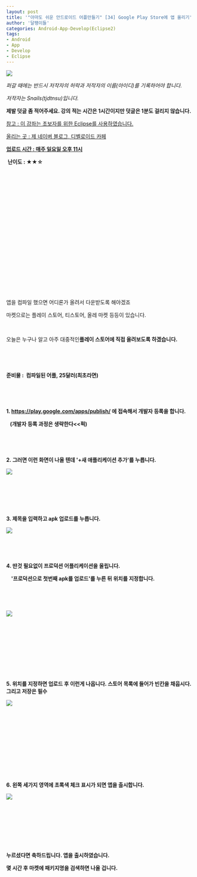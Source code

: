 ```yaml
---
layout: post
title: '"아마도 쉬운 안드로이드 어플만들기" [34] Google Play Store에 앱 올리기'
author: '달팽이들'
categories: Android-App-Develop(Eclipse2)
tags:
- Android
- App
- Develop
- Eclipse
---
```



<script> location.href='https://cafe.naver.com/develoid/340414' ; </script>

<img src="https://dthumb-phinf.pstatic.net/?src=%22http%3A%2F%2Fpostfiles3.naver.net%2F20130523_178%2Ftjdtnsu_1369283538974akCh1_JPEG%2Fand.jpg%3Ftype%3Dw2%22&amp;type=cafe_wa740"><p><p><p><i>퍼갈 때에는 반드시 저작자의 허락과 저작자의 이름(아이디)를 기록하어야 합니다.</i></p><p><i>저작자는 Snails(tjdtnsu)입니다.</i></p><p><strong>제발 덧글 좀 적어주세요. 강의 적는 시간은 1시간이지만 덧글은 1분도 걸리지 않습니다.</strong></p><p><u>참고 : 이 강좌는 초보자를 위한 Eclipse를 사용하였습니다.</u></p><p><u>올리는 곳 : 제 네이버 블로그, 디벨로이드 카페</u></p><p><u><strong>업로드 시간 : 매주 일요일 오후 11시</strong></u><p></p><p>&nbsp;<strong>난이도 : ★★☆</strong>﻿﻿</p><p>﻿</p><p>﻿</p><p>﻿</p><p>﻿</p><p>﻿</p><p>﻿</p><p>﻿</p><p>﻿</p><p>﻿</p><p>﻿</p><p></p><p>&nbsp;</p><p>﻿앱을&nbsp;컴파일&nbsp;했으면 어디론가 올려서 다운받도록 해야겠죠&nbsp;</p><p>마켓으로는 플레이 스토어, 티스토어, 올레 마켓 등등이 있습니다.﻿&nbsp;</p><p>﻿&nbsp;</p><p>오늘은 누구나 알고 아주 대중적인<b>플레이 스토어에 직접 올려보도록 하겠습니다.&nbsp;</p><p>﻿&nbsp;</p><p>﻿&nbsp;</p><p>준비물 : ﻿&nbsp;컴파일된 어플, 25달러(최초라면)</p><p>&nbsp;</p><p>&nbsp;</p><p>1. <a href="https://play.google.com/apps/publish/?browserbypass=1&amp;dev_acc=17611502415246374223#AppListPlace">https://play.google.com/apps/publish/</a>&nbsp;에 접속해서 개발자 등록을 합니다.</p><p>&nbsp;&nbsp;&nbsp;(개발자 등록 과정은 생략한다&lt;&lt;퍽)</p><p>&nbsp;</p><p>&nbsp;</p><p>2. 그러면 이런 화면이 나올 텐데 '+새 애플리케이션 추가'를 누릅니다.</p><p><img src="https://dthumb-phinf.pstatic.net/?src=%22http%3A%2F%2Fblogfiles.naver.net%2F20131124_194%2Ftjdtnsu_1385298797181dGozF_PNG%2F%25C1%25A6%25B8%25F1_%25BE%25F8%25C0%25BD.png%22&amp;type=cafe_wa740"></p><p>&nbsp;</p><p>&nbsp;</p><p>&nbsp;</p><p>3. 제목을 입력하고 apk 업로드를 누릅니다.</p><p><img src="https://dthumb-phinf.pstatic.net/?src=%22http%3A%2F%2Fblogfiles.naver.net%2F20131124_153%2Ftjdtnsu_1385298879690FilKN_PNG%2F%25C1%25A6%25B8%25F1_%25BE%25F8%25C0%25BD.png%22&amp;type=cafe_wa740"></p><p>&nbsp;</p><p>&nbsp;</p><p>4. 딴것 필요없이 프로덕션 어플리케이션을 올립니다.</p><p>&nbsp;&nbsp;&nbsp; '프로덕션으로 첫번째 apk를 업로드'를 누른 뒤 위치를 지정합니다.</p><p>&nbsp;</p><p>&nbsp;</p><p><img src="https://dthumb-phinf.pstatic.net/?src=%22http%3A%2F%2Fblogfiles.naver.net%2F20131124_269%2Ftjdtnsu_1385299262890qOmtC_PNG%2F%25C1%25A6%25B8%25F1_%25BE%25F8%25C0%25BD.png%22&amp;type=cafe_wa740"></p><p>&nbsp;</p><p>&nbsp;</p><p>&nbsp;</p><p>&nbsp;</p><p>&nbsp;</p><p>5. 위치를 지정하면 업로드 후 이런게 나옵니다. 스토어 목록에 들어가 빈칸을 채웁시다. 그리고 저장은 필수</p><p><img src="https://dthumb-phinf.pstatic.net/?src=%22http%3A%2F%2Fblogfiles.naver.net%2F20131124_279%2Ftjdtnsu_1385299361141rMHDu_PNG%2F%25C1%25A6%25B8%25F1_%25BE%25F8%25C0%25BD.png%22&amp;type=cafe_wa740"></p><p>&nbsp;</p><p>&nbsp;</p><p>&nbsp;</p><p>&nbsp;</p><p>&nbsp;</p><p>&nbsp;</p><p>6. 왼쪽 세가지 영역에 초록색 체크 표시가 되면 앱을 출시합니다.</p><p><img src="https://dthumb-phinf.pstatic.net/?src=%22http%3A%2F%2Fblogfiles.naver.net%2F20131124_147%2Ftjdtnsu_1385299731001DIKHd_PNG%2F%25C1%25A6%25B8%25F1_%25BE%25F8%25C0%25BD.png%22&amp;type=cafe_wa740"><b></p><p>&nbsp;</p><p>&nbsp;</p><p>&nbsp;</p><p>&nbsp;</p><p>누르셨다면 축하드립니다. 앱을 출시하였습니다.</p><p>몇 시간 후 마켓에 패키지명을 검색하면 나올 겁니다.</p><p>&nbsp;</p><p></p><p></p><p></p><p></p></p></p>

